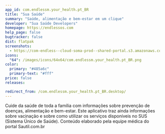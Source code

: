 ```yaml
---
app_id: com.endlessm.your_health.pt_BR
title: "Sua Saúde"
summary: "Saúde, alimentação e bem-estar em um clique"
developer: "Sua Saúde Developers"
homepage: https://endlessos.com
help_page: false
bugtracker: false
dist: flatpak
screenshots:
  - https://com-endless--cloud-soma-prod--shared-portal.s3.amazonaws.com/apps.349.screenshots.96308b4e-1052-4660-aeb7-1f12b18b4261_202001132307812424.png
icons:
  "64": /images/icons/64x64/com.endlessm.your_health.pt_BR.png
color:
  primary: "#485a6c"
  primary-text: "#fff"
price: false
releases:

redirect_from: /com.endlessm.your_health.pt_BR.desktop/
---
```


<p>Cuide da saúde de toda a família com informações sobre prevenção de doenças, alimentação e bem-estar. Este aplicativo traz ainda informações sobre vacinação e sobre como utilizar os serviços disponíveis no SUS (Sistema Único de Saúde). Conteúdo elaborado pela equipe médica do portal Sautil.com.br</p>